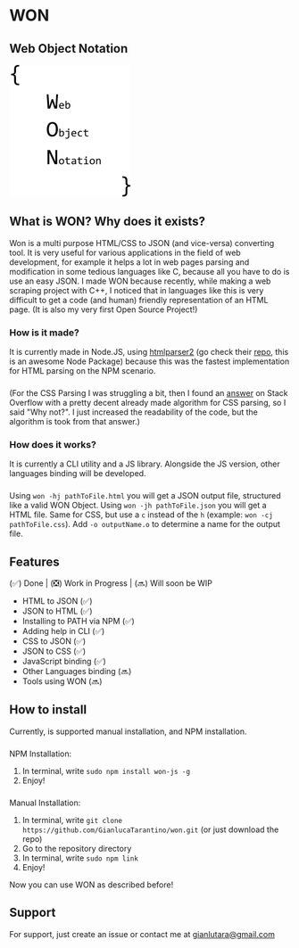 # WON
## Web Object Notation
![](/assets/wonlogo.png)
## What is WON? Why does it exists?
Won is a multi purpose HTML/CSS to JSON (and vice-versa) converting tool. It is very useful for various applications in the field of web development, for example it helps a lot in web pages parsing and modification in some tedious languages like C, because all you have to do is use an easy JSON.
I made WON because recently, while making a web scraping project with C++, I noticed that in languages like this is very difficult to get a code (and human) friendly representation of an HTML page. (It is also my very first Open Source Project!)
### How is it made?
It is currently made in Node.JS, using [htmlparser2](https://www.npmjs.com/package/htmlparser2) (go check their [repo](https://github.com/fb55/htmlparser2), this is an awesome Node Package) because this was the fastest implementation for HTML parsing on the NPM scenario.
###
(For the CSS Parsing I was struggling a bit, then I found an [answer](https://stackoverflow.com/questions/5240778/css-to-json-parser-or-converter/60451920#60451920) on Stack Overflow with a pretty decent already made algorithm for CSS parsing, so I said "Why not?". I just increased the readability of the code, but the algorithm is took from that answer.)
### How does it works?
It is currently a CLI utility and a JS library. Alongside the JS version, other languages binding will be developed.
###
Using `won -hj pathToFile.html` you will get a JSON output file, structured like a valid WON Object. Using `won -jh pathToFile.json` you will get a HTML file. Same for CSS, but use a `c` instead of the `h` (example: `won -cj pathToFile.css`). Add `-o outputName.o` to determine a name for the output file.
## Features

(✅) Done | (❎) Work in Progress | (🔜) Will soon be WIP

- HTML to JSON (✅)
- JSON to HTML (✅)
- Installing to PATH via NPM (✅)
- Adding help in CLI (✅)
- CSS to JSON (✅)
- JSON to CSS (✅)
- JavaScript binding (✅)
- Other Languages binding (🔜)
- Tools using WON (🔜)

## How to install
Currently, is supported manual installation, and NPM installation.
###
NPM Installation:
1. In terminal, write `sudo npm install won-js -g`
2. Enjoy!
###
Manual Installation:
1. In terminal, write `git clone https://github.com/GianlucaTarantino/won.git` (or just download the repo)
2. Go to the repository directory
3. In terminal, write `sudo npm link` 
4. Enjoy!

Now you can use WON as described before!

## Support
For support, just create an issue or contact me at gianlutara@gmail.com
